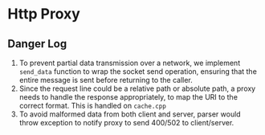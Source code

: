 # Http Proxy

## Danger Log
1. To prevent partial data transmission over a network, we implement `send_data` function to wrap the socket send operation, ensuring that the entire message is sent before returning to the caller.
2. Since the request line could be a relative path or absolute path, a proxy needs to handle the response appropriately, to map the URI to the correct format. This is handled on `cache.cpp`
3. To avoid malformed data from both client and server, parser would throw exception to notify proxy to send 400/502 to client/server.